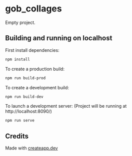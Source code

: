 # gob_collages

Empty project.

## Building and running on localhost

First install dependencies:

```sh
npm install
```

To create a production build:

```sh
npm run build-prod
```

To create a development build:

```sh
npm run build-dev
```

To launch a development server: (Project will be running at http://localhost:8090/)

```sh
npm run serve
```


## Credits

Made with [createapp.dev](https://createapp.dev/)
